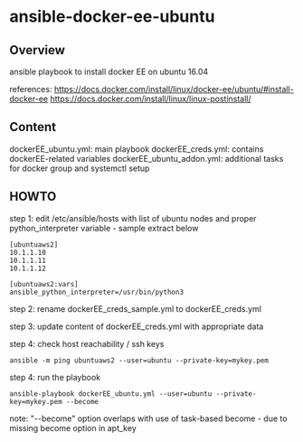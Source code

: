 # ansible-docker-ee-ubuntu

## Overview
ansible playbook to install docker EE on ubuntu 16.04

references: 
https://docs.docker.com/install/linux/docker-ee/ubuntu/#install-docker-ee
https://docs.docker.com/install/linux/linux-postinstall/


## Content
dockerEE_ubuntu.yml: main playbook 
dockerEE_creds.yml: contains dockerEE-related variables 
dockerEE_ubuntu_addon.yml: additional tasks for docker group and systemctl setup


## HOWTO

step 1: edit /etc/ansible/hosts with list of ubuntu nodes and proper python_interpreter variable - sample extract below

```
[ubuntuaws2]
10.1.1.10
10.1.1.11
10.1.1.12

[ubuntuaws2:vars]
ansible_python_interpreter=/usr/bin/python3
```




step 2: rename dockerEE_creds_sample.yml to dockerEE_creds.yml

step 3: update content of dockerEE_creds.yml with appropriate data

step 4: check host reachability / ssh keys 

```
ansible -m ping ubuntuaws2 --user=ubuntu --private-key=mykey.pem
```

step 4: run the playbook 

```
ansible-playbook dockerEE_ubuntu.yml --user=ubuntu --private-key=mykey.pem --become
```


note: "--become" option overlaps with use of task-based become - due to missing become option in apt_key

